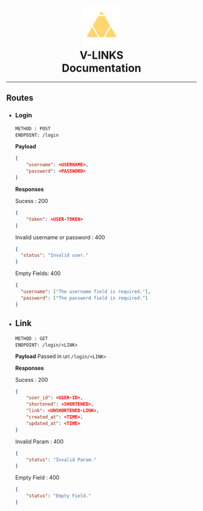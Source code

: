 <h1 align="center">
<img src="https://github.com/AugustusAraujo/V-LINKS/blob/api/logo_vlinks.png?raw=true" width="100"/>

<br>
V-LINKS
<br>
Documentation
</h1>

---

<h2>Routes</h2>

- ### Login

  `METHOD : POST`<br>
  `ENDPOINT: /login`

  **Payload**

  ```json
  {
      "username": <USERNAME>,
      "password": <PASSWORD>
  }
  ```

  **Responses**

  Sucess : 200

  ```json
  {
      "token": <USER-TOKEN>
  }
  ```

  Invalid username or password : 400

  ```json
  {
    "status": "Invalid user."
  }
  ```

  Empty Fields: 400

  ```json
  {
    "username": ["The username field is required."],
    "password": ["The password field is required."]
  }
  ```

- ## Link

    ``METHOD : GET`` <br>
    ``ENDPOINT: /login/<LINK>``

    **Payload**
    Passed in uri
    ``/login/<LINK>``

    **Responses**

    Sucess : 200

    ```json
    {
        "user_id": <USER-ID>,
        "shortened": <SHORTENED>,
        "link": <UNSHORTENED-LINK>,
        "created_at": <TIME>,
        "updated_at": <TIME>
    }
    ```

    Invalid Param : 400

    ```json
    {
        "status": "Invalid Param."
    }
    ```

    Empty Field : 400

    ```json
    {
        "status": "Empty Field."
    }
    ```
